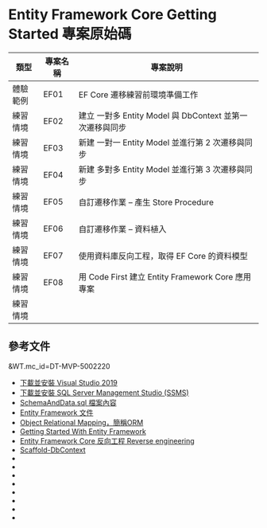 # Entity Framework Core Getting Started 專案原始碼

|類型|專案名稱|專案說明|
|-|-|-|
|體驗範例|EF01|EF Core 遷移練習前環境準備工作|
|練習情境|EF02|建立 一對多 Entity Model 與 DbContext 並第一次遷移與同步|
|練習情境|EF03|新建 一對一 Entity Model 並進行第 2 次遷移與同步|
|練習情境|EF04|新建 多對多 Entity Model 並進行第 3 次遷移與同步||
|練習情境|EF05|自訂遷移作業 – 產生 Store Procedure|
|練習情境|EF06|自訂遷移作業 – 資料植入|
|練習情境|EF07|使用資料庫反向工程，取得 EF Core 的資料模型|
|練習情境|EF08|用 Code First 建立 Entity Framework Core 應用專案|
|練習情境|||

## 參考文件
&WT.mc_id=DT-MVP-5002220
* [下載並安裝 Visual Studio 2019](https://docs.microsoft.com/zh-tw/visualstudio/install/install-visual-studio?view=vs-2019&WT.mc_id=DT-MVP-5002220)
* [下載並安裝 SQL Server Management Studio (SSMS)](https://docs.microsoft.com/zh-tw/sql/ssms/download-sql-server-management-studio-ssms?view=sql-server-ver15&WT.mc_id=DT-MVP-5002220)
* [SchemaAndData.sql 檔案內容](https://raw.githubusercontent.com/vulcanlee/Entity-Framework-Core-Getting-Started/main/Database/SchemaAndData.sql)
* [Entity Framework 文件](https://docs.microsoft.com/zh-tw/ef?WT.mc_id=DT-MVP-5002220)
* [Object Relational Mapping，簡稱ORM](https://zh.wikipedia.org/wiki/%E5%AF%B9%E8%B1%A1%E5%85%B3%E7%B3%BB%E6%98%A0%E5%B0%84)
* [Getting Started With Entity Framework](https://www.c-sharpcorner.com/article/getting-started-with-entity-framework/)
* [Entity Framework Core 反向工程 Reverse engineering](https://docs.microsoft.com/zh-tw/ef/core/managing-schemas/scaffolding?tabs=vs&WT.mc_id=DT-MVP-5002220)
* [Scaffold-DbContext](https://docs.microsoft.com/zh-tw/ef/core/cli/powershell#scaffold-dbcontext?WT.mc_id=DT-MVP-5002220)
* []()
* []()
* []()
* []()
* []()
* []()
* []()
* []()